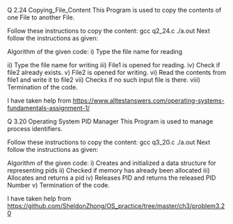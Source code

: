 Q 2.24 Copying_File_Content
This Program is used to copy the contents of one File to another File.

Follow these instructions to copy the content:
gcc q2_24.c
./a.out
Next follow the instructions as given:

Algorithm of the given code:
i)   Type the file name for reading


ii)  Type the file name for writing
iii) File1 is opened for reading.
iv)  Check if file2 already  exists.
v)   File2 is opened for writing.
vi)  Read the contents from file1 and write it to file2
vii) Checks if no such input file is there.
viii) Termination of the code.

I have taken help from https://www.alltestanswers.com/operating-systems-fundamentals-assignment-1/

Q 3.20 Operating System PID Manager
This Program is used to manage process identifiers.

Follow these instructions to copy the content:
gcc q3_20.c
./a.out
Next follow the instructions as given:

Algorithm of the given code:
i)   Creates and initialized a data structure for representing pids
ii)  Checked if memory has already been allocated
iii) Allocates and returns a pid
iv)  Releases PID and returns the released PID Number
v)   Termination of the code.

I have taken help from https://github.com/SheldonZhong/OS_practice/tree/master/ch3/problem3.20

